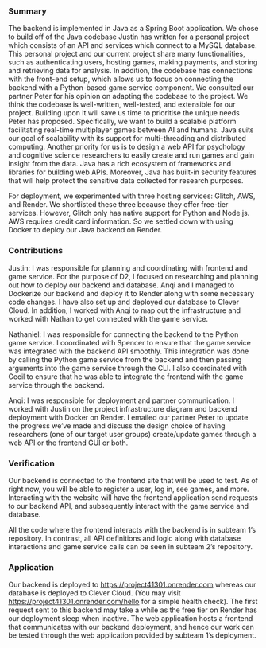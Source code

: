 ### Summary ###
The backend is implemented in Java as a Spring Boot application. We chose to build off of the Java codebase Justin has written for a personal project which consists of an API and services which connect to a MySQL database. This personal project and our current project share many functionalities, such as authenticating users, hosting games, making payments, and storing and retrieving data for analysis. In addition, the codebase has connections with the front-end setup, which allows us to focus on connecting the backend with a Python-based game service component. We consulted our partner Peter for his opinion on adapting the codebase to the project. We think the codebase is well-written, well-tested, and extensible for our project. Building upon it will save us time to prioritise the unique needs Peter has proposed. Specifically, we want to build a scalable platform facilitating real-time multiplayer games between AI and humans. Java suits our goal of scalability with its support for multi-threading and distributed computing. Another priority for us is to design a web API for psychology and cognitive science researchers to easily create and run games and gain insight from the data. Java has a rich ecosystem of frameworks and libraries for building web APIs. Moreover, Java has built-in security features that will help protect the sensitive data collected for research purposes. 

For deployment, we experimented with three hosting services: Glitch, AWS, and Render. We shortlisted these three because they offer free-tier services. However, Glitch only has native support for Python and Node.js. AWS requires credit card information. So we settled down with using Docker to deploy our Java backend on Render. 


### Contributions ###
Justin: I was responsible for planning and coordinating with frontend and game service. For the purpose of D2, I focused on researching and planning out how to deploy our backend and database. Anqi and I managed to Dockerize our backend and deploy it to Render along with some necessary code changes. I have also set up and deployed our database to Clever Cloud. In addition, I worked with Anqi to map out the infrastructure and worked with Nathan to get connected with the game service.

Nathaniel: I was responsible for connecting the backend to the Python game service. I coordinated with Spencer to ensure that the game service was integrated with the backend API smoothly. This integration was done by calling the Python game service from the backend and then passing arguments into the game service through the CLI. I also coordinated with Cecil to ensure that he was able to integrate the frontend with the game service through the backend.

Anqi: I was responsible for deployment and partner communication. I worked with Justin on the project infrastructure diagram and backend deployment with Docker on Render. I emailed our partner Peter to update the progress we’ve made and discuss the design choice of having researchers (one of our target user groups) create/update games through a web API or the frontend GUI or both. 

### Verification ###
Our backend is connected to the frontend site that will be used to test. As of right now, you will be able to register a user, log in, see games, and more. Interacting with the website will have the frontend application send requests to our backend API, and subsequently interact with the game service and database. 

All the code where the frontend interacts with the backend is in subteam 1’s repository. In contrast, all API definitions and logic along with database interactions and game service calls can be seen in subteam 2’s repository. 

### Application ###
Our backend is deployed to https://project41301.onrender.com whereas our database is deployed to Clever Cloud. (You may visit https://project41301.onrender.com/hello for a simple health check). The first request sent to this backend may take a while as the free tier on Render has our deployment sleep when inactive. 
The web application hosts a frontend that communicates with our backend deployment, and hence our work can be tested through the web application provided by subteam 1’s deployment. 
